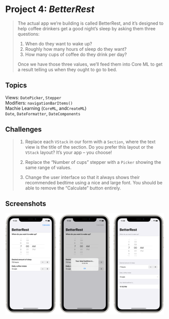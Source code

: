 # Project 4: *BetterRest*

> The actual app we’re building is called BetterRest, and it’s designed to help coffee drinkers get a good night’s sleep by asking them three questions:
> 
> 1. When do they want to wake up?
> 2. Roughly how many hours of sleep do they want?
> 3. How many cups of coffee do they drink per day?
> 
> Once we have those three values, we’ll feed them into Core ML to get a result telling us when they ought to go to bed.


## Topics

Views: `DatePicker`, `Stepper`  
Modifiers: `navigationBarItems()`  
Machie Learning (`CoreML`, and`CreateML`)  
`Date`, `DateFormatter`, `DateComponents`


## Challenges

> 1. Replace each `VStack` in our form with a `Section`, where the text view is the title of the section. Do you prefer this layout or the `VStack` layout? It’s your app – you choose!
> 
> 2. Replace the “Number of cups” stepper with a `Picker` showing the same range of values.
> 
> 3. Change the user interface so that it always shows their recommended bedtime using a nice and large font. You should be able to remove the “Calculate” button entirely.


## Screenshots

![Screenshots](Screenshots/Combined.png)